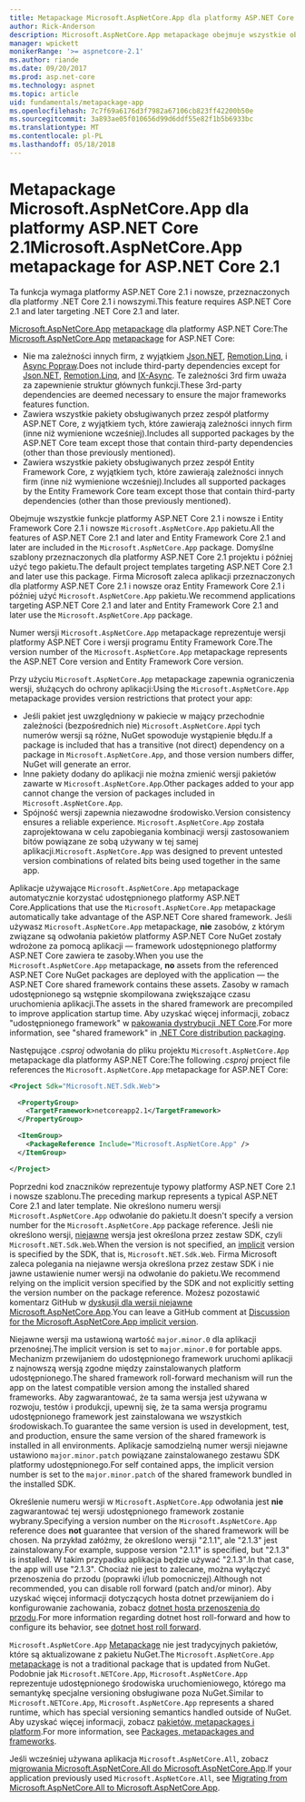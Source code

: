 ```yaml
---
title: Metapackage Microsoft.AspNetCore.App dla platformy ASP.NET Core 2.1 i nowsze
author: Rick-Anderson
description: Microsoft.AspNetCore.App metapackage obejmuje wszystkie obsługiwane pakiety Entity Framework Core i ASP.NET Core.
manager: wpickett
monikerRange: '>= aspnetcore-2.1'
ms.author: riande
ms.date: 09/20/2017
ms.prod: asp.net-core
ms.technology: aspnet
ms.topic: article
uid: fundamentals/metapackage-app
ms.openlocfilehash: 7c7f69a6176d3f7982a67106cb823ff42200b50e
ms.sourcegitcommit: 3a893ae05f010656d99d6ddf55e82f1b5b6933bc
ms.translationtype: MT
ms.contentlocale: pl-PL
ms.lasthandoff: 05/18/2018
---
```

# <a name="microsoftaspnetcoreapp-metapackage-for-aspnet-core-21"></a><span data-ttu-id="3f43c-103">Metapackage Microsoft.AspNetCore.App dla platformy ASP.NET Core 2.1</span><span class="sxs-lookup"><span data-stu-id="3f43c-103">Microsoft.AspNetCore.App metapackage for ASP.NET Core 2.1</span></span>

<span data-ttu-id="3f43c-104">Ta funkcja wymaga platformy ASP.NET Core 2.1 i nowsze, przeznaczonych dla platformy .NET Core 2.1 i nowszymi.</span><span class="sxs-lookup"><span data-stu-id="3f43c-104">This feature requires ASP.NET Core 2.1 and later targeting .NET Core 2.1 and later.</span></span>

<span data-ttu-id="3f43c-105">[Microsoft.AspNetCore.App](https://www.nuget.org/packages/Microsoft.AspNetCore.App) [metapackage](/dotnet/core/packages#metapackages) dla platformy ASP.NET Core:</span><span class="sxs-lookup"><span data-stu-id="3f43c-105">The [Microsoft.AspNetCore.App](https://www.nuget.org/packages/Microsoft.AspNetCore.App) [metapackage](/dotnet/core/packages#metapackages) for ASP.NET Core:</span></span>

* <span data-ttu-id="3f43c-106">Nie ma zależności innych firm, z wyjątkiem [Json.NET](https://www.nuget.org/packages/Newtonsoft.Json/), [Remotion.Linq](https://www.nuget.org/packages/Remotion.Linq/), i [Async Popraw](https://www.nuget.org/packages/System.Interactive.Async/).</span><span class="sxs-lookup"><span data-stu-id="3f43c-106">Does not include third-party dependencies except for [Json.NET](https://www.nuget.org/packages/Newtonsoft.Json/), [Remotion.Linq](https://www.nuget.org/packages/Remotion.Linq/), and [IX-Async](https://www.nuget.org/packages/System.Interactive.Async/).</span></span> <span data-ttu-id="3f43c-107">Te zależności 3rd firm uważa za zapewnienie struktur głównych funkcji.</span><span class="sxs-lookup"><span data-stu-id="3f43c-107">These 3rd-party dependencies are deemed necessary to ensure the major frameworks features function.</span></span>
* <span data-ttu-id="3f43c-108">Zawiera wszystkie pakiety obsługiwanych przez zespół platformy ASP.NET Core, z wyjątkiem tych, które zawierają zależności innych firm (inne niż wymienione wcześniej).</span><span class="sxs-lookup"><span data-stu-id="3f43c-108">Includes all supported packages by the ASP.NET Core team except those that contain third-party dependencies (other than those previously mentioned).</span></span>
* <span data-ttu-id="3f43c-109">Zawiera wszystkie pakiety obsługiwanych przez zespół Entity Framework Core, z wyjątkiem tych, które zawierają zależności innych firm (inne niż wymienione wcześniej).</span><span class="sxs-lookup"><span data-stu-id="3f43c-109">Includes all supported packages by the Entity Framework Core team except those that contain third-party dependencies (other than those previously mentioned).</span></span>

<span data-ttu-id="3f43c-110">Obejmuje wszystkie funkcje platformy ASP.NET Core 2.1 i nowsze i Entity Framework Core 2.1 i nowsze `Microsoft.AspNetCore.App` pakietu.</span><span class="sxs-lookup"><span data-stu-id="3f43c-110">All the features of ASP.NET Core 2.1 and later and Entity Framework Core 2.1 and later are included in the `Microsoft.AspNetCore.App` package.</span></span> <span data-ttu-id="3f43c-111">Domyślne szablony przeznaczonych dla platformy ASP.NET Core 2.1 projektu i później użyć tego pakietu.</span><span class="sxs-lookup"><span data-stu-id="3f43c-111">The default project templates targeting ASP.NET Core 2.1 and later use this package.</span></span> <span data-ttu-id="3f43c-112">Firma Microsoft zaleca aplikacji przeznaczonych dla platformy ASP.NET Core 2.1 i nowsze oraz Entity Framework Core 2.1 i później użyć `Microsoft.AspNetCore.App` pakietu.</span><span class="sxs-lookup"><span data-stu-id="3f43c-112">We recommend applications targeting ASP.NET Core 2.1 and later and Entity Framework Core 2.1 and later use the `Microsoft.AspNetCore.App` package.</span></span>

<span data-ttu-id="3f43c-113">Numer wersji `Microsoft.AspNetCore.App` metapackage reprezentuje wersji platformy ASP.NET Core i wersji programu Entity Framework Core.</span><span class="sxs-lookup"><span data-stu-id="3f43c-113">The version number of the `Microsoft.AspNetCore.App` metapackage represents the ASP.NET Core version and Entity Framework Core version.</span></span>

<span data-ttu-id="3f43c-114">Przy użyciu `Microsoft.AspNetCore.App` metapackage zapewnia ograniczenia wersji, służących do ochrony aplikacji:</span><span class="sxs-lookup"><span data-stu-id="3f43c-114">Using the `Microsoft.AspNetCore.App` metapackage provides version restrictions that protect your app:</span></span>

* <span data-ttu-id="3f43c-115">Jeśli pakiet jest uwzględniony w pakiecie w mający przechodnie zależności (bezpośrednich nie) `Microsoft.AspNetCore.App`i tych numerów wersji są różne, NuGet spowoduje wystąpienie błędu.</span><span class="sxs-lookup"><span data-stu-id="3f43c-115">If a package is included that has a transitive (not direct) dependency on a package in `Microsoft.AspNetCore.App`, and those version numbers differ, NuGet will generate an error.</span></span>
* <span data-ttu-id="3f43c-116">Inne pakiety dodany do aplikacji nie można zmienić wersji pakietów zawarte w `Microsoft.AspNetCore.App`.</span><span class="sxs-lookup"><span data-stu-id="3f43c-116">Other packages added to your app cannot change the version of packages included in `Microsoft.AspNetCore.App`.</span></span>
* <span data-ttu-id="3f43c-117">Spójność wersji zapewnia niezawodne środowisko.</span><span class="sxs-lookup"><span data-stu-id="3f43c-117">Version consistency ensures a reliable experience.</span></span> <span data-ttu-id="3f43c-118">`Microsoft.AspNetCore.App` została zaprojektowana w celu zapobiegania kombinacji wersji zastosowaniem bitów powiązane ze sobą używany w tej samej aplikacji.</span><span class="sxs-lookup"><span data-stu-id="3f43c-118">`Microsoft.AspNetCore.App` was designed to prevent untested version combinations of related bits being used together in the same app.</span></span>

<span data-ttu-id="3f43c-119">Aplikacje używające `Microsoft.AspNetCore.App` metapackage automatycznie korzystać udostępnionego platformy ASP.NET Core.</span><span class="sxs-lookup"><span data-stu-id="3f43c-119">Applications that use the `Microsoft.AspNetCore.App` metapackage automatically take advantage of the ASP.NET Core shared framework.</span></span> <span data-ttu-id="3f43c-120">Jeśli używasz `Microsoft.AspNetCore.App` metapackage, **nie** zasobów, z którym związane są odwołania pakietów platformy ASP.NET Core NuGet zostały wdrożone za pomocą aplikacji &mdash; framework udostępnionego platformy ASP.NET Core zawiera te zasoby.</span><span class="sxs-lookup"><span data-stu-id="3f43c-120">When you use the `Microsoft.AspNetCore.App` metapackage, **no** assets from the referenced ASP.NET Core NuGet packages are deployed with the application &mdash; the ASP.NET Core shared framework contains these assets.</span></span> <span data-ttu-id="3f43c-121">Zasoby w ramach udostępnionego są wstępnie skompilowana zwiększające czasu uruchomienia aplikacji.</span><span class="sxs-lookup"><span data-stu-id="3f43c-121">The assets in the shared framework are precompiled to improve application startup time.</span></span> <span data-ttu-id="3f43c-122">Aby uzyskać więcej informacji, zobacz "udostępnionego framework" w [pakowania dystrybucji .NET Core](/dotnet/core/build/distribution-packaging).</span><span class="sxs-lookup"><span data-stu-id="3f43c-122">For more information, see "shared framework" in [.NET Core distribution packaging](/dotnet/core/build/distribution-packaging).</span></span>

<span data-ttu-id="3f43c-123">Następujące *.csproj* odwołania do pliku projektu `Microsoft.AspNetCore.App` metapackage dla platformy ASP.NET Core:</span><span class="sxs-lookup"><span data-stu-id="3f43c-123">The following *.csproj* project file references the `Microsoft.AspNetCore.App` metapackage for ASP.NET Core:</span></span>

```xml
<Project Sdk="Microsoft.NET.Sdk.Web">

  <PropertyGroup>
    <TargetFramework>netcoreapp2.1</TargetFramework>
  </PropertyGroup>

  <ItemGroup>
    <PackageReference Include="Microsoft.AspNetCore.App" />
  </ItemGroup>

</Project>

```

<span data-ttu-id="3f43c-124">Poprzedni kod znaczników reprezentuje typowy platformy ASP.NET Core 2.1 i nowsze szablonu.</span><span class="sxs-lookup"><span data-stu-id="3f43c-124">The preceding markup represents a typical ASP.NET Core 2.1 and later template.</span></span> <span data-ttu-id="3f43c-125">Nie określono numeru wersji `Microsoft.AspNetCore.App` odwołanie do pakietu.</span><span class="sxs-lookup"><span data-stu-id="3f43c-125">It doesn't specify a version number for the `Microsoft.AspNetCore.App` package reference.</span></span> <span data-ttu-id="3f43c-126">Jeśli nie określono wersji, [niejawne](https://github.com/dotnet/core/blob/master/release-notes/1.0/sdk/1.0-rc3-implicit-package-refs.md) wersja jest określona przez zestaw SDK, czyli `Microsoft.NET.Sdk.Web`.</span><span class="sxs-lookup"><span data-stu-id="3f43c-126">When the version is not specified, an [implicit](https://github.com/dotnet/core/blob/master/release-notes/1.0/sdk/1.0-rc3-implicit-package-refs.md) version is specified by the SDK, that is, `Microsoft.NET.Sdk.Web`.</span></span> <span data-ttu-id="3f43c-127">Firma Microsoft zaleca polegania na niejawne wersja określona przez zestaw SDK i nie jawne ustawienie numer wersji na odwołanie do pakietu.</span><span class="sxs-lookup"><span data-stu-id="3f43c-127">We recommend relying on the implicit version specified by the SDK and not explicitly setting the version number on the package reference.</span></span> <span data-ttu-id="3f43c-128">Możesz pozostawić komentarz GitHub w [dyskusji dla wersji niejawne Microsoft.AspNetCore.App](https://github.com/aspnet/Docs/issues/6430).</span><span class="sxs-lookup"><span data-stu-id="3f43c-128">You can leave a GitHub comment at [Discussion for the Microsoft.AspNetCore.App implicit version](https://github.com/aspnet/Docs/issues/6430).</span></span>

<span data-ttu-id="3f43c-129">Niejawne wersji ma ustawioną wartość `major.minor.0` dla aplikacji przenośnej.</span><span class="sxs-lookup"><span data-stu-id="3f43c-129">The implicit version is set to `major.minor.0` for portable apps.</span></span> <span data-ttu-id="3f43c-130">Mechanizm przewijaniem do udostępnionego framework uruchomi aplikacji z najnowszą wersją zgodne między zainstalowanych platform udostępnionego.</span><span class="sxs-lookup"><span data-stu-id="3f43c-130">The shared framework roll-forward mechanism will run the app on the latest compatible version among the installed shared frameworks.</span></span> <span data-ttu-id="3f43c-131">Aby zagwarantować, że ta sama wersja jest używana w rozwoju, testów i produkcji, upewnij się, że ta sama wersja programu udostępnionego framework jest zainstalowana we wszystkich środowiskach.</span><span class="sxs-lookup"><span data-stu-id="3f43c-131">To guarantee the same version is used in development, test, and production, ensure the same version of the shared framework is installed in all environments.</span></span> <span data-ttu-id="3f43c-132">Aplikacje samodzielną numer wersji niejawne ustawiono `major.minor.patch` powiązane zainstalowanego zestawu SDK platformy udostępnionego.</span><span class="sxs-lookup"><span data-stu-id="3f43c-132">For self contained apps, the implicit version number is set to the `major.minor.patch` of the shared framework bundled in the installed SDK.</span></span>

<span data-ttu-id="3f43c-133">Określenie numeru wersji w `Microsoft.AspNetCore.App` odwołania jest **nie** zagwarantować tej wersji udostępnionego framework zostanie wybrany.</span><span class="sxs-lookup"><span data-stu-id="3f43c-133">Specifying a version number on the `Microsoft.AspNetCore.App` reference does **not** guarantee that version of the shared framework will be chosen.</span></span> <span data-ttu-id="3f43c-134">Na przykład załóżmy, że określono wersji "2.1.1", ale "2.1.3" jest zainstalowany.</span><span class="sxs-lookup"><span data-stu-id="3f43c-134">For example, suppose version "2.1.1" is specified, but "2.1.3" is installed.</span></span> <span data-ttu-id="3f43c-135">W takim przypadku aplikacja będzie używać "2.1.3".</span><span class="sxs-lookup"><span data-stu-id="3f43c-135">In that case, the app will use "2.1.3".</span></span> <span data-ttu-id="3f43c-136">Chociaż nie jest to zalecane, można wyłączyć przenoszenia do przodu (poprawki i/lub pomocniczej).</span><span class="sxs-lookup"><span data-stu-id="3f43c-136">Although not recommended, you can disable roll forward (patch and/or minor).</span></span> <span data-ttu-id="3f43c-137">Aby uzyskać więcej informacji dotyczących hosta dotnet przewijaniem do i konfigurowanie zachowania, zobacz [dotnet hosta przenoszenia do przodu](https://github.com/dotnet/core-setup/blob/master/Documentation/design-docs/roll-forward-on-no-candidate-fx.md).</span><span class="sxs-lookup"><span data-stu-id="3f43c-137">For more information regarding dotnet host roll-forward and how to configure its behavior, see [dotnet host roll forward](https://github.com/dotnet/core-setup/blob/master/Documentation/design-docs/roll-forward-on-no-candidate-fx.md).</span></span>

<span data-ttu-id="3f43c-138">`Microsoft.AspNetCore.App` [Metapackage](/dotnet/core/packages#metapackages) nie jest tradycyjnych pakietów, które są aktualizowane z pakietu NuGet.</span><span class="sxs-lookup"><span data-stu-id="3f43c-138">The `Microsoft.AspNetCore.App` [metapackage](/dotnet/core/packages#metapackages) is not a traditional package that is updated from NuGet.</span></span> <span data-ttu-id="3f43c-139">Podobnie jak `Microsoft.NETCore.App`, `Microsoft.AspNetCore.App` reprezentuje udostępnionego środowiska uruchomieniowego, którego ma semantykę specjalne versioning obsługiwane poza NuGet.</span><span class="sxs-lookup"><span data-stu-id="3f43c-139">Similar to `Microsoft.NETCore.App`, `Microsoft.AspNetCore.App` represents a shared runtime, which has special versioning semantics handled outside of NuGet.</span></span> <span data-ttu-id="3f43c-140">Aby uzyskać więcej informacji, zobacz [pakietów, metapackages i platform](/dotnet/core/packages).</span><span class="sxs-lookup"><span data-stu-id="3f43c-140">For more information, see [Packages, metapackages and frameworks](/dotnet/core/packages).</span></span>

<span data-ttu-id="3f43c-141">Jeśli wcześniej używana aplikacja `Microsoft.AspNetCore.All`, zobacz [migrowania Microsoft.AspNetCore.All do Microsoft.AspNetCore.App](xref:fundamentals/metapackage#migrate).</span><span class="sxs-lookup"><span data-stu-id="3f43c-141">If your application previously used `Microsoft.AspNetCore.All`, see [Migrating from Microsoft.AspNetCore.All to Microsoft.AspNetCore.App](xref:fundamentals/metapackage#migrate).</span></span>

